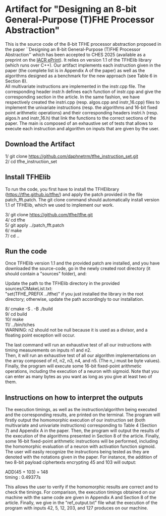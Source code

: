 # Artifact for "Designing an 8-bit General-Purpose (T)FHE Processor Abstraction"

This is the source code of the 8-bit TFHE processor abstraction proposed in the paper ``Designing an 8-bit General-Purpose (T)FHE Processor Abstraction'' which has been accepted to CHES 2025 (available as a preprint on the [IACR ePrint](https://eprint.iacr.org/2024/1201)). 
It relies on version 1.1 of the TFHElib library (which runs over C++). Our artifact implements each instruction given in the paper (the complete list is in Appendix A of the paper) as well as the algorithms designed as a benchmark for the new approach (see Table 6 in Section 8).   
All multivariate instructions are implemented in the instr.cpp file. The corresponding header instr.h defines each function of instr.cpp and give the corresponding section in the article. 
In the same fashion, we have respectively created the instri.cpp (resp. algos.cpp and instr_16.cpp) files to implement the univariate instructions (resp. the algorithms and 16-bit fixed point arithmetic operations) and their corresponding headers instri.h (resp. algos.h and instr_16.h) that link the functions to the correct sections of the paper.
The main is composed of an exhaustive set of tests that allows to execute each instruction and algorithm on inputs that are given by the user.

## Download the Artifact

1/ git clone https://github.com/daphnetrm/tfhe_instruction_set.git    
2/ cd tfhe_instruction_set    


## Install TFHElib

To run the code, you first have to install the TFHElibrary (https://tfhe.github.io/tfhe/) and apply the patch provided in the file patch_fft.patch. The git clone command should automatically install version 1.1 of TFHElib, which we used to implement our work.

3/ git clone https://github.com/tfhe/tfhe.git   
4/ cd tfhe      
5/ git apply ../patch_fft.patch   
6/ make    
7/ cd ..       


## Run the code

Once TFHElib version 1.1 and the provided patch are installed, and you have downloaded the source-code, go in the newly created root directory (it should contain a "sources" folder), and:

Update the path to the TFHElib directory in the provided sources/CMakeList.txt:   
"set(TFHE_PREFIX ../tfhe)" if you just installed the library in the root directory; otherwise, update the path accordingly to our installation.

     
8/  cmake -S . -B ./build       
9/  cd build   
10/ make    
11/ ../bin/tches <n1> <n2> <n3> <n4> <n5>   
WARNING: n2 should not be null because it is used as a divisor, and a floating point exception will occur.

The last command will run an exhaustive test of all our instructions with timing measurements on inputs n1 and n2.     
Then, it will run an exhaustive test of all our algorithm implementations on the array composed of n1, n2, n3, n4, and n5. (The n_i must be byte values).
Finally, the program will execute some 16-bit fixed-point arithmetic operations, including the execution of a neuron with sigmoid.
Note that you can enter as many bytes as you want as long as you give at least two of them.

## Instructions on how to interpret the outputs

The execution timings, as well as the instruction/algorithm being executed and the corresponding results, are printed on the terminal. The program will firstly output the homomorphic execution of our instruction set (both multivariate and univariate instructions) corresponding to Table 4 (Section 7) and Appendix A in the paper. 
Then, the program will output the results of the execution of the algorithms presented in Section 8 of the article. Finally, some 16-bit fixed-point arithmetic instructions will be performed, including the homomorphic evaluation of a neuron with activation function sigmoid.
The user will easily recognize the instructions being tested as they are denoted with the notations given in the paper. For instance, the addition of two 8-bit payload ciphertexts encrypting 45 and 103 will output:

  ADD(45 + 103) = 148    
  timing : 0.49377s

This allows the user to verify if the homomorphic results are correct and to check the timings. 
For comparison, the execution timings obtained on our machine with the same code are given in Appendix A and Section 8 of the article. Finally, we give in the "ref_output.txt" file what the execution of the program with inputs 42, 5, 12, 203, and 127 produces on our machine.
